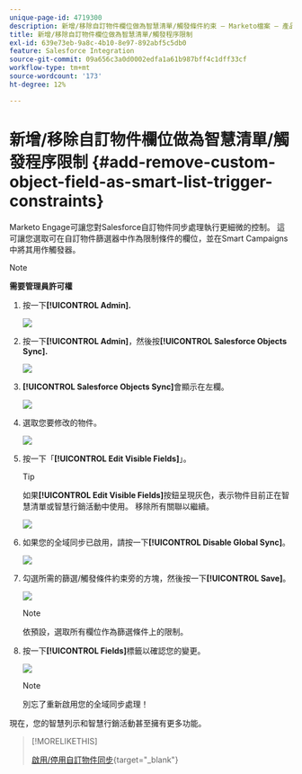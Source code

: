 ```yaml
---
unique-page-id: 4719300
description: 新增/移除自訂物件欄位做為智慧清單/觸發條件約束 — Marketo檔案 — 產品檔案
title: 新增/移除自訂物件欄位做為智慧清單/觸發程序限制
exl-id: 639e73eb-9a8c-4b10-8e97-892abf5c5db0
feature: Salesforce Integration
source-git-commit: 09a656c3a0d0002edfa1a61b987bff4c1dff33cf
workflow-type: tm+mt
source-wordcount: '173'
ht-degree: 12%

---
```


# 新增/移除自訂物件欄位做為智慧清單/觸發程序限制 {#add-remove-custom-object-field-as-smart-list-trigger-constraints}

Marketo Engage可讓您對Salesforce自訂物件同步處理執行更細微的控制。 這可讓您選取可在自訂物件篩選器中作為限制條件的欄位，並在Smart Campaigns中將其用作觸發器。

>[!NOTE]
>
>**需要管理員許可權**

1. 按一下&#x200B;**[!UICONTROL Admin].**

   ![](assets/add-remove-custom-object-field-1.png)

1. 按一下&#x200B;**[!UICONTROL Admin]**，然後按&#x200B;**[!UICONTROL Salesforce Objects Sync].**

   ![](assets/image2015-12-11-15-3a11-3a41.png)

1. **[!UICONTROL Salesforce Objects Sync]**&#x200B;會顯示在左欄。

   ![](assets/image2015-12-11-15-3a15-3a15.png)

1. 選取您要修改的物件。

   ![](assets/image2014-12-10-13-3a10-3a11.png)

1. 按一下「**[!UICONTROL Edit Visible Fields]**」。

   >[!TIP]
   >
   >如果&#x200B;**[!UICONTROL Edit Visible Fields]**&#x200B;按鈕呈現灰色，表示物件目前正在智慧清單或智慧行銷活動中使用。 移除所有關聯以繼續。

   ![](assets/image2014-12-10-13-3a10-3a25.png)

1. 如果您的全域同步已啟用，請按一下&#x200B;**[!UICONTROL Disable Global Sync]**。

   ![](assets/image2014-12-10-13-3a10-3a36.png)

1. 勾選所需的篩選/觸發條件約束旁的方塊，然後按一下&#x200B;**[!UICONTROL Save]**。

   ![](assets/image2014-12-10-13-3a10-3a47.png)

   >[!NOTE]
   >
   >依預設，選取所有欄位作為篩選條件上的限制。

1. 按一下&#x200B;**[!UICONTROL Fields]**&#x200B;標籤以確認您的變更。

   ![](assets/image2014-12-10-13-3a10-3a56.png)

   >[!NOTE]
   >
   >別忘了重新啟用您的全域同步處理！

現在，您的智慧列示和智慧行銷活動甚至擁有更多功能。

>[!MORELIKETHIS]
>
>[啟用/停用自訂物件同步](/help/marketo/product-docs/crm-sync/salesforce-sync/setup/optional-steps/enable-disable-custom-object-sync.md){target="_blank"}
